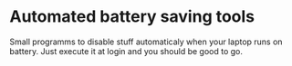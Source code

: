 # Automated battery saving tools

Small programms to disable stuff automaticaly when your laptop runs on battery. 
Just execute it at login and you should be good to go.

